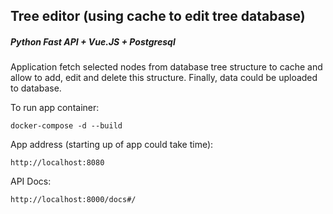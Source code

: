 ## Tree editor (using cache to edit tree database)
##### Python Fast API + Vue.JS + Postgresql

Application fetch selected nodes from database tree structure to cache and allow to add, edit and delete this structure.
Finally, data could be uploaded to database.


To run app container:
```
docker-compose -d --build
```
App address (starting up of app could take time):
```
http://localhost:8080
```

API Docs:
```
http://localhost:8000/docs#/
```
